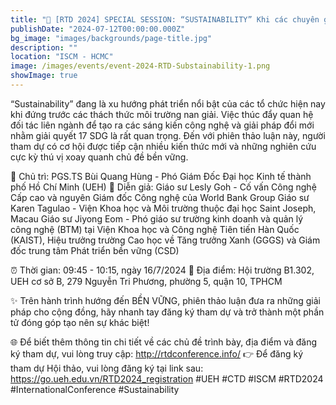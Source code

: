 ```yaml
---
title: "📢 [RTD 2024] SPECIAL SESSION: “SUSTAINABILITY” Khi các chuyên gia thế giới và Việt Nam cùng nói về chủ đề “Phát triển & hành động bền vững"
publishDate: "2024-07-12T00:00:00.000Z"
bg_image: "images/backgrounds/page-title.jpg"
description: "" 
location: "ISCM - HCMC"
image: /images/events/event-2024-RTD-Substainability-1.png
showImage: true
---
```


“Sustainability” đang là xu hướng phát triển nổi bật của các tổ chức hiện nay khi đứng trước các thách thức môi trường nan giải. Việc thúc đẩy quan hệ đối tác liên ngành để tạo ra các sáng kiến ​​công nghệ và giải pháp đổi mới nhằm giải quyết 17 SDG là rất quan trọng. Đến với phiên thảo luận này, người tham dự có cơ hội được tiếp cận nhiều kiến thức mới và những nghiên cứu cực kỳ thú vị xoay quanh chủ đề bền vững. 

🌟 Chủ trì: PGS.TS Bùi Quang Hùng - Phó Giám Đốc Đại học Kinh tế thành phố Hồ Chí Minh (UEH)
🌟 Diễn giả:
Giáo sư Lesly Goh - Cố vấn Công nghệ Cấp cao và nguyên Giám đốc Công nghệ của World Bank Group
Giáo sư Karen Tagulao - Viện Khoa học và Môi trường thuộc đại học Saint Joseph, Macau
Giáo sư Jiyong Eom - Phó giáo sư trường kinh doanh và quản lý công nghệ (BTM) tại Viện Khoa học và Công nghệ Tiên tiến Hàn Quốc (KAIST), Hiệu trưởng trường Cao học về Tăng trưởng Xanh (GGGS) và Giám đốc trung tâm Phát triển bền vững (CSD)

⏰ Thời gian: 09:45 - 10:15, ngày 16/7/2024
📍 Địa điểm: Hội trường B1.302, UEH cơ sở B, 279 Nguyễn Tri Phương, phường 5, quận 10, TPHCM

✨ Trên hành trình hướng đến BỀN VỮNG, phiên thảo luận đưa ra những giải pháp cho cộng đồng, hãy nhanh tay đăng ký tham dự và trở thành một phần tử đóng góp tạo nên sự khác biệt!

🌐 Để biết thêm thông tin chi tiết về các chủ đề trình bày, địa điểm và đăng ký tham dự, vui lòng truy cập: http://rtdconference.info/
👉 Để đăng ký tham dự Hội thảo, vui lòng đăng ký tại link sau: https://go.ueh.edu.vn/RTD2024_registration
#UEH #CTD #ISCM #RTD2024 #InternationalConference #Sustainability



